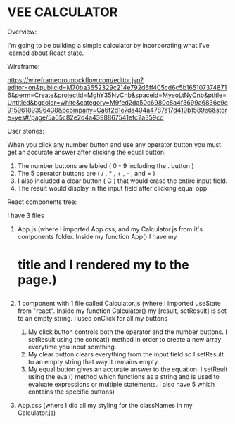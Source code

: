 # VEE CALCULATOR

Overview: 

I'm going to be building a simple calculator by incorporating what I've learned about React state.




Wireframe: 

https://wireframepro.mockflow.com/editor.jsp?editor=on&publicid=M70ba3652329c214e792d6ff405cd6c5b1651073748716&perm=Create&projectid=MghY35NyCnb&spaceid=MyeoLtNyCnb&ptitle=Untitled&bgcolor=white&category=M9fed2da50c6980c8a4f3699a6836e9c91596189396438&pcompany=Ca6f2d1e7da404a4787a17d419b1589e6&store=yes#/page/5a65c82e2d4a4398867541efc2a359cd




User stories: 

When you click any number button and use any operator button you must get an accurate answer after clicking the equal button.

1. The number buttons are labled ( 0 - 9 including the . button )
2. The 5 operator buttons are ( / , * , + , - , and = )
3. I also included a clear button ( C ) that would erase the entire input field.
4. The result would display in the input field after clicking equal opp




React components tree: 

I have 3 files
1. App.js 
(where I imported App.css, and my Calculator.js from it's components folder. Inside my function App() I have my <h1> title and I rendered my <Calculator/> to the page.)

2. 1 component with 1 file called Calculator.js
(where I imported useState from "react". Inside my function Calculator() my [result, setResult] is set to an empty string. I used onClick for all my buttons 
    1. My click button controls both the operator and the number buttons. I setResult using the concat() method in order to create a new array everytime you input somthing. 
    2. My clear button clears everything from the input field so I setResult to an empty string that way it remains empty.
    3. My equal button gives an accurate answer to the equation. I setReult using the eval() method which functions as a string and is used to evaluate expressions or multiple statements.
I also have 5 <divs> which contains the specific buttons)

3. App.css 
(where I did all my styling for the classNames in my Calculator.js)
